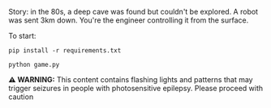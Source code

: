Story: in the 80s, a deep cave was found but couldn't be explored. A robot was sent 3km down. You're the engineer controlling it from the surface.

To start:

``pip install -r requirements.txt``

``python game.py``

**⚠️ WARNING:** This content contains flashing lights and patterns that may trigger seizures in people with photosensitive epilepsy. Please proceed with caution
